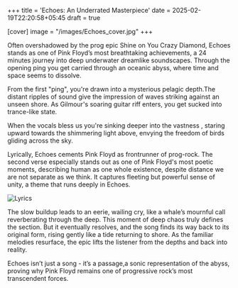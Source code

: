 +++
title = 'Echoes: An Underrated Masterpiece'
date = 2025-02-19T22:20:58+05:45
draft = true

[cover]
  image = "/images/Echoes_cover.jpg"
+++

Often overshadowed by the prog epic Shine on You Crazy Diamond, Echoes stands as one of Pink Floyd’s most breathtaking achievements, a 24 minutes journey into deep underwater dreamlike soundscapes.
Through the opening ping you get carried through an oceanic abyss, where time and space seems to dissolve.

From the first "ping", you're drawn into a mysterious pelagic depth.The distant ripples of sound give the impression of waves striking against an unseen shore. As Gilmour's soaring guitar riff enters, you get sucked into trance-like state.

When the vocals bless us you're sinking deeper into the vastness , staring upward towards the shimmering light above, envying the freedom of birds gliding across the sky.

Lyrically, Echoes cements Pink Floyd as frontrunner of prog-rock. The second verse especially stands out as one of Pink Floyd's most poetic moments, describing human as one whole existence, despite distance we are not separate as we think. It captures  fleeting but powerful sense of unity, a theme that runs deeply in Echoes. 

![Lyrics](/images/Echoes.jpg)

The slow buildup leads to an eerie, wailing cry, like a whale’s mournful call reverberating through the deep. This moment of deep chaos truly defines the section. But it eventually resolves, and the song finds its way back to its original form, rising gently like a tide returning to shore. As the familiar melodies resurface, the epic lifts the listener from the depths and back into reality.

Echoes isn’t just a song - it’s a passage,a sonic representation of the abyss, proving why Pink Floyd remains one of progressive rock’s most transcendent forces.
